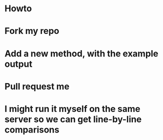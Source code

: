 Howto
======
# Fork my repo
# Add a new method, with the example output
# Pull request me
# I might run it myself on the same server so we can get line-by-line comparisons

